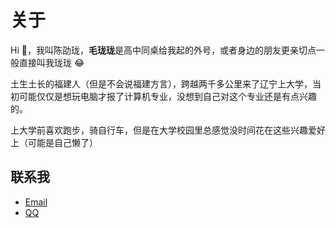 # 关于

Hi 👋，我叫陈劭珑，**毛珑珑**是高中同桌给我起的外号，或者身边的朋友更亲切点一般直接叫我珑珑 😂

土生土长的福建人（但是不会说福建方言），跨越两千多公里来了辽宁上大学，当初可能仅仅是想玩电脑才报了计算机专业，没想到自己对这个专业还是有点兴趣的。

上大学前喜欢跑步，骑自行车，但是在大学校园里总感觉没时间花在这些兴趣爱好上（可能是自己懒了）

## 联系我

- [Email](mailto:382084620@qq.com)
- [QQ](http://wpa.qq.com/msgrd?v=3&uin=382084620&site=qq&menu=yes)
